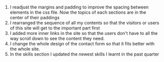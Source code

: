 1. I readjust the margins and padding to improve the spacing between elements in the css file. 
Now the topics of each sections are in the center of their paddings 
2. I rearranged the sequence of all my contents so that the visitors or users of this site will get to the important part first 
3. I added more inner links in the site so that the users don't have to all the way scroll down to see the content they need. 
4. I change the whole design of the contact form so that it fits better with the whole site. 
5. In the skills section I updated the newest skills I learnt in the past quarter 